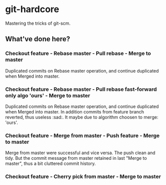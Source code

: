 # git-hardcore
Mastering the tricks of git-scm.

## What've done here?

### Checkout feature - Rebase master - Pull rebase - Merge to master
Duplicated commits on Rebase master operation, and continue duplicated when
Merged into master.

### Checkout feature - Rebase master - Pull rebase fast-forward only algo 'ours' - Merge to master
Duplicated commits on Rebase master operation, and continue duplicated when
Merged into master. In addition commits from feature branch reverted,
thus useless :sad:. It maybe due to algorithm choosen to merge: 'ours'.

### Checkout feature - Merge from master - Push feature - Merge to master
Merge from master were successful and vice versa. The push clean and tidy.
But the commit message from master retained in last "Merge to master",
thus a bit cluttered commit history.

### Checkout feature - Cherry pick from master - Merge to master

